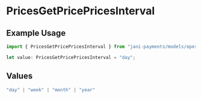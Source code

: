 # PricesGetPricePricesInterval

## Example Usage

```typescript
import { PricesGetPricePricesInterval } from "jani-payments/models/operations";

let value: PricesGetPricePricesInterval = "day";
```

## Values

```typescript
"day" | "week" | "month" | "year"
```